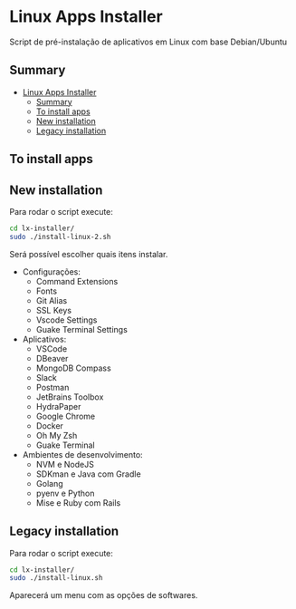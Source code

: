 # Linux Apps Installer

Script de pré-instalação de aplicativos em Linux com base Debian/Ubuntu

## Summary

- [Linux Apps Installer](#linux-apps-installer)
  - [Summary](#summary)
  - [To install apps](#to-install-apps)
  - [New installation](#new-installation)
  - [Legacy installation](#legacy-installation)

## To install apps

## New installation

Para rodar o script execute:

```bash
cd lx-installer/
sudo ./install-linux-2.sh
```

Será possível escolher quais itens instalar.

- Configurações:
  - Command Extensions
  - Fonts
  - Git Alias
  - SSL Keys
  - Vscode Settings
  - Guake Terminal Settings
- Aplicativos:
  - VSCode
  - DBeaver
  - MongoDB Compass
  - Slack
  - Postman
  - JetBrains Toolbox
  - HydraPaper
  - Google Chrome
  - Docker
  - Oh My Zsh
  - Guake Terminal
- Ambientes de desenvolvimento:
  - NVM e NodeJS
  - SDKman e Java com Gradle
  - Golang
  - pyenv e Python
  - Mise e Ruby com Rails

## Legacy installation

Para rodar o script execute:

```bash
cd lx-installer/
sudo ./install-linux.sh
```

Aparecerá um menu com as opções de softwares.
